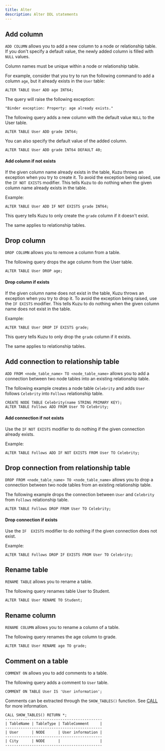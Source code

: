 ```yaml
---
title: Alter
description: Alter DDL statements
---
```


## Add column

`ADD COLUMN` allows you to add a new column to a node or relationship table. If you don't specify a default value, the newly added column is filled with `NULL` values.

Column names must be unique within a node or relationship table.

For example, consider that you try to run the following command to add a column `age`, but it
already exists in the `User` table:
```cypher
ALTER TABLE User ADD age INT64;
```
The query will raise the following exception:
```
"Binder exception: Property: age already exists."
```

The following query adds a new column with the default value `NULL` to the User table.
```cypher
ALTER TABLE User ADD grade INT64;
```

You can also specify the default value of the added column.
```cypher
ALTER TABLE User ADD grade INT64 DEFAULT 40;
```

#### Add column if not exists

If the given column name already exists in the table, Kuzu throws an exception when you try to create it.
To avoid the exception being raised, use the `IF NOT EXISTS` modifier. This tells Kuzu to do nothing when
the given column name already exists in the table.

Example:
```cypher
ALTER TABLE User ADD IF NOT EXISTS grade INT64;
```
This query tells Kuzu to only create the `grade` column if it doesn't exist.

The same applies to relationship tables.

## Drop column

`DROP COLUMN` allows you to remove a column from a table.

The following query drops the age column from the User table.
```cypher
ALTER TABLE User DROP age;
```

#### Drop column if exists

If the given column name does not exist in the table, Kuzu throws an exception when you try to drop it.
To avoid the exception being raised, use the `IF EXISTS` modifier. This tells Kuzu to do nothing when
the given column name does not exist in the table.

Example:
```cypher
ALTER TABLE User DROP IF EXISTS grade;
```
This query tells Kuzu to only drop the `grade` column if it exists.

The same applies to relationship tables.

## Add connection to relationship table

`ADD FROM <node_table_name> TO <node_table_name>` allows you to add a connection between two node tables into an existing relationship table.

The following example creates a node table `Celebrity` and adds `User` follows `Celebrity` into `Follows` relationship table.
```cypher
CREATE NODE TABLE Celebrity(name STRING PRIMARY KEY);
ALTER TABLE Follows ADD FROM User TO Celebrity;
```

#### Add connection if not exists

Use the `IF NOT EXISTS` modifier to do nothing if the given connection already exists.

Example:
```cypher
ALTER TABLE Follows ADD IF NOT EXISTS FROM User TO Celebrity;
```

## Drop connection from relationship table

`DROP FROM <node_table_name> TO <node_table_name>` allows you to drop a connection between two node tables from an existing relationship table.

The following example drops the connection between `User` and `Celebrity` from `Follows` relationship table.
```cypher
ALTER TABLE Follows DROP FROM User TO Celebrity;
```

#### Drop connection if exists

Use the `IF  EXISTS` modifier to do nothing if the given connection does not exist.

Example:
```cypher
ALTER TABLE Follows DROP IF EXISTS FROM User TO Celebrity;
```

## Rename table

`RENAME TABLE` allows you to rename a table.

The following query renames table User to Student.
```cypher
ALTER TABLE User RENAME TO Student;
```

## Rename column

`RENAME COLUMN` allows you to rename a column of a table.<br />

The following query renames the age column to grade.
```cypher
ALTER TABLE User RENAME age TO grade;
```

## Comment on a table

`COMMENT ON` allows you to add comments to a table.

The following query adds a comment to `User` table.
```cypher
COMMENT ON TABLE User IS 'User information';
```
Comments can be extracted through the `SHOW_TABLES()` function. See [CALL](/cypher/query-clauses/call) for more information.
```cypher
CALL SHOW_TABLES() RETURN *;
--------------------------------------------
| TableName | TableType | TableComment     |
--------------------------------------------
| User      | NODE      | User information |
--------------------------------------------
| City      | NODE      |                  |
--------------------------------------------
```

